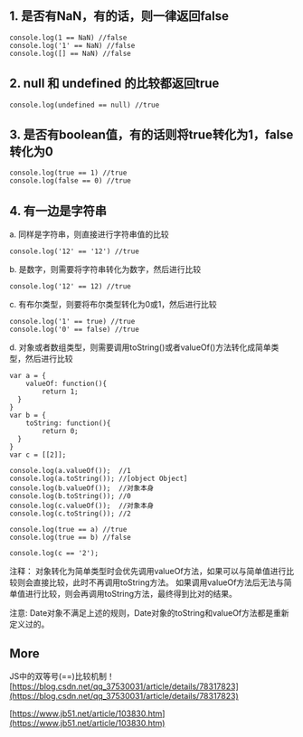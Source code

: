 ## 1. 是否有NaN，有的话，则一律返回false

```
console.log(1 == NaN) //false
console.log('1' == NaN) //false
console.log([] == NaN) //false
```

## 2. null 和 undefined 的比较都返回true

```
console.log(undefined == null) //true
```

## 3. 是否有boolean值，有的话则将true转化为1，false转化为0

```
console.log(true == 1) //true
console.log(false == 0) //true
```

## 4. 有一边是字符串

a. 同样是字符串，则直接进行字符串值的比较
```
console.log('12' == '12') //true
```

b. 是数字，则需要将字符串转化为数字，然后进行比较
```
console.log('12' == 12) //true
```

c. 有布尔类型，则要将布尔类型转化为0或1，然后进行比较
```
console.log('1' == true) //true
console.log('0' == false) //true
```

d. 对象或者数组类型，则需要调用toString()或者valueOf()方法转化成简单类型，然后进行比较
```
var a = {
	valueOf: function(){
		return 1;
  }
}
var b = {
	toString: function(){
		return 0;
  }
}
var c = [[2]];

console.log(a.valueOf());  //1
console.log(a.toString()); //[object Object]
console.log(b.valueOf());  //对象本身
console.log(b.toString()); //0
console.log(c.valueOf());  //对象本身
console.log(c.toString()); //2

console.log(true == a) //true
console.log(true == b) //false

console.log(c == '2');
```

注释：
对象转化为简单类型时会优先调用valueOf方法，如果可以与简单值进行比较则会直接比较，此时不再调用toString方法。
如果调用valueOf方法后无法与简单值进行比较，则会再调用toString方法，最终得到比对的结果。

注意:
Date对象不满足上述的规则，Date对象的toString和valueOf方法都是重新定义过的。

## More

JS中的双等号(==)比较机制！
[https://blog.csdn.net/qq_37530031/article/details/78317823](https://blog.csdn.net/qq_37530031/article/details/78317823)

[https://www.jb51.net/article/103830.htm](https://www.jb51.net/article/103830.htm)
